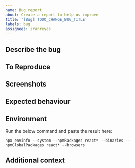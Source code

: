 ```yaml
---
name: Bug report
about: Create a report to help us improve
title: '[Bug] TODO_CHANGE_BUG_TITLE'
labels: bug
assignees: iranreyes
---
```


## Describe the bug

<!-- A clear and concise description of what the bug is  -->

## To Reproduce

<!--
If the issue is not reproducible, it can't be fixed

Steps to reproduce the behaviour:
1. Go to '...'
2. Click on '....'
3. Scroll down to '....'
4. See error
 -->

## Screenshots

<!-- If applicable, add screenshots to help explain your problem. -->

## Expected behaviour

<!-- A clear and concise description of what you expected to happen. -->

## Environment

Run the below command and paste the result here:

```
npx envinfo --system --npmPackages react* --binaries --npmGlobalPackages react* --browsers
```

## Additional context

<!-- Add any other context about the problem here. -->
